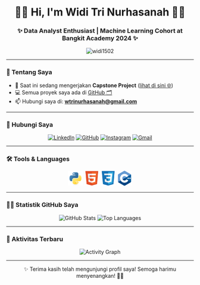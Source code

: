 <div align="center">
  <h1>🌻🌻 Hi, I'm Widi Tri Nurhasanah 🌻🌻</h1>
  <h3>✨ Data Analyst Enthusiast | Machine Learning Cohort at Bangkit Academy 2024 ✨</h3>
</div>

<p align="center">
  <img src="https://komarev.com/ghpvc/?username=widi1502&label=👀%20Profile%20Views&color=ff69b4&style=flat" alt="widi1502" />
</p>

---

### 🌼 Tentang Saya
- 🌱 Saat ini sedang mengerjakan **Capstone Project** ([lihat di sini 🌐](https://widi1502.github.io))
- 💻 Semua proyek saya ada di [GitHub 🗂️](https://github.com/widi1502)
- 📫 Hubungi saya di: **wtrinurhasanah@gmail.com**

---

### 💌 Hubungi Saya
<p align="center">
  <a href="https://www.linkedin.com/in/widi-tri-nurhasanah-562420272/" target="_blank"><img src="https://img.shields.io/badge/LinkedIn-%23ff69b4.svg?style=for-the-badge&logo=linkedin&logoColor=white" alt="LinkedIn"></a>
  <a href="https://github.com/widi1502" target="_blank"><img src="https://img.shields.io/badge/GitHub-%2312100E.svg?style=for-the-badge&logo=github&logoColor=white" alt="GitHub"></a>
  <a href="https://www.instagram.com/widitrin_/" target="_blank"><img src="https://img.shields.io/badge/Instagram-%23ff69b4.svg?style=for-the-badge&logo=instagram&logoColor=white" alt="Instagram"></a>
  <a href="mailto:wtrinurhasanah@gmail.com"><img src="https://img.shields.io/badge/Gmail-%23ff69b4?style=for-the-badge&logo=gmail&logoColor=white" alt="Gmail"></a>
</p>

---

### 🛠️ Tools & Languages
<p align="center">
  <img src="https://raw.githubusercontent.com/devicons/devicon/master/icons/python/python-original.svg" alt="Python" width="40" height="40"/>
  <img src="https://raw.githubusercontent.com/devicons/devicon/master/icons/html5/html5-original.svg" alt="HTML" width="40" height="40"/>
  <img src="https://raw.githubusercontent.com/devicons/devicon/master/icons/css3/css3-original.svg" alt="CSS" width="40" height="40"/>
  <img src="https://raw.githubusercontent.com/devicons/devicon/master/icons/cplusplus/cplusplus-original.svg" alt="C++" width="40" height="40"/>
</p>

---

### 🐱‍👤 Statistik GitHub Saya
<div align="center">
  <img src="https://github-readme-stats.vercel.app/api?username=widi1502&show_icons=true&theme=radical&title_color=ff69b4&text_color=ffb6c1&icon_color=ff69b4" alt="GitHub Stats" height="180em"/>
  <img src="https://github-readme-stats.vercel.app/api/top-langs/?username=widi1502&layout=compact&theme=radical&title_color=ff69b4&text_color=ffb6c1" alt="Top Languages" height="180em"/>
</div>

---

### 🎀 Aktivitas Terbaru
<div align="center">
  <img src="https://github-readme-activity-graph.vercel.app/graph?username=widi1502&theme=dracula&color=ff69b4&point=ffb6c1&line=ff69b4" alt="Activity Graph"/>
</div>

---

<p align="center">✨ Terima kasih telah mengunjungi profil saya! Semoga harimu menyenangkan! 🌸💖</p>
